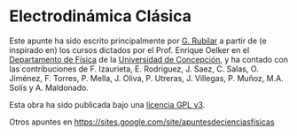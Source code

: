 Electrodinámica Clásica
===============

Este apunte ha sido escrito principalmente por [G. Rubilar](https://google.com/+GuillermoRubilar) a partir de (e inspirado en) los cursos dictados por el Prof. Enrique Oelker en el [Departamento de Física](http://www.fisica.udec.cl/) de la [Universidad de Concepción](http://www.udec.cl), y ha contado con las contribuciones de F. Izaurieta, E. Rodriguez, J. Saez, C. Salas, O. Jiménez, F. Torres, P. Mella, J. Oliva, P. Utreras, J. Villegas, P. Muñoz, M.A. Solís y A. Maldonado.


Esta obra ha sido publicada bajo una [licencia GPL v3](https://github.com/gfrubi/electrodinamica/blob/master/LICENSE). 

Otros apuntes en https://sites.google.com/site/apuntesdecienciasfisicas

